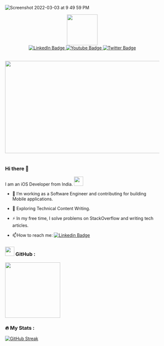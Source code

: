 ![Screenshot 2022-03-03 at 9 49 59 PM](https://user-images.githubusercontent.com/16849127/156606321-f65ca766-30a6-49aa-b7b1-35dbe47861b3.png)

<div id="header" align="center">
  <img src="https://media.giphy.com/media/M9gbBd9nbDrOTu1Mqx/giphy.gif" width="100"/>
</div>
<div id="badges" align="center">
  <a href="https://www.linkedin.com/in/javedmultani16/">
    <img src="https://img.shields.io/badge/LinkedIn-blue?style=for-the-badge&logo=linkedin&logoColor=white" alt="LinkedIn Badge"/>
  </a>
  <a href="https://www.youtube.com/watch?v=3185-GHc2pY&list=PL9l6mkQpCen8e8QXYDdAQc5D6z9tsgNQX">
    <img src="https://img.shields.io/badge/YouTube-red?style=for-the-badge&logo=youtube&logoColor=white" alt="Youtube Badge"/>
  </a>
  <a href="https://twitter.com/javedmultani16">
    <img src="https://img.shields.io/badge/Twitter-blue?style=for-the-badge&logo=twitter&logoColor=white" alt="Twitter Badge"/>
  </a>
</div>
<br>



<div align="center">
<img align="center" src="https://komarev.com/ghpvc/?username=javedmultani16&style=flat-square&color=blue" alt=""/>
  </div>
  <br>
  <div align="center">
  <img src="https://media.giphy.com/media/dWesBcTLavkZuG35MI/giphy.gif" width="600" height="300"/>
</div>
<br>

### Hi there 👋

  I am an iOS Developer from India. 
<img src="https://media.giphy.com/media/WUlplcMpOCEmTGBtBW/giphy.gif" width="30"> 

- :telescope: I’m working as a Software Engineer and contributing for building Mobile applications.

- :seedling: Exploring Technical Content Writing.

- :zap: In my free time, I solve problems on StackOverflow and writing tech articles.

- :mailbox:How to reach me: [![Linkedin Badge](https://img.shields.io/badge/-javedmultani16-blue?style=flat&logo=Linkedin&logoColor=white)](https://www.linkedin.com/in/javedmultani16/)

### <img src="https://media.giphy.com/media/WUlplcMpOCEmTGBtBW/giphy.gif" width="30">  GitHub :

<img height="180em" src="https://github-readme-stats.vercel.app/api?username=javedmultani16&show_icons=true&hide_border=true&&count_private=true&include_all_commits=true" />

### :fire: My Stats :

[![GitHub Streak](http://github-readme-streak-stats.herokuapp.com?user=javedmultani16&theme=dark&background=000000)](https://git.io/streak-stats)

